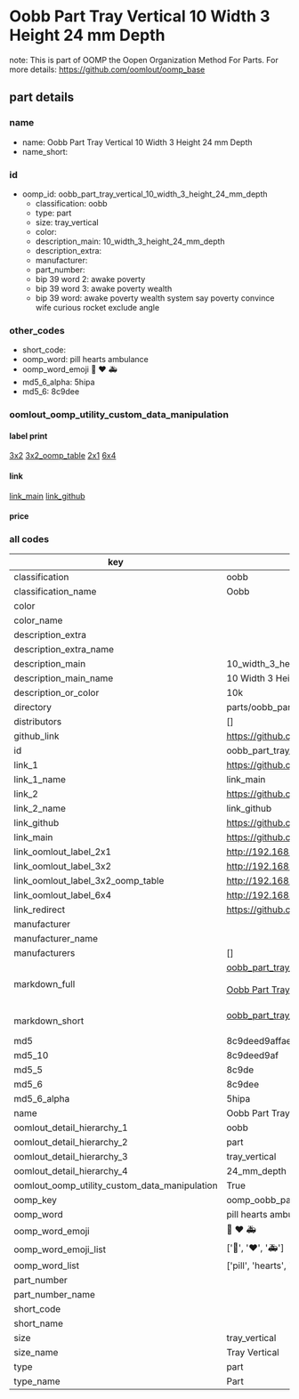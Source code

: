# Oobb Part Tray Vertical 10 Width 3 Height 24 mm Depth  

note: This is part of OOMP the Oopen Organization Method For Parts. For more details: https://github.com/oomlout/oomp_base

##  part details
  







### name
* name: Oobb Part Tray Vertical 10 Width 3 Height 24 mm Depth
* name_short: 
### id
* oomp_id: oobb_part_tray_vertical_10_width_3_height_24_mm_depth
  * classification: oobb
  * type: part
  * size: tray_vertical
  * color: 
  * description_main: 10_width_3_height_24_mm_depth
  * description_extra: 
  * manufacturer: 
  * part_number: 
  * bip 39 word 2: awake poverty
  * bip 39 word 3: awake poverty wealth
  * bip 39 word: awake poverty wealth system say poverty convince wife curious rocket exclude angle

### other_codes
* short_code: 
* oomp_word: pill hearts ambulance
* oomp_word_emoji :pill: :hearts: :ambulance:
* md5_6_alpha: 5hipa
* md5_6: 8c9dee






### oomlout_oomp_utility_custom_data_manipulation
#### label print
[3x2](http://192.168.1.245:1112/?label=oomp%205hipa)
[3x2_oomp_table](http://192.168.1.108:1112/?label=oomp%205hipa)
[2x1](http://192.168.1.242:1112/?label=oomp%205hipa)
[6x4](http://192.168.1.55:1112/?label=oomp%205hipa)    

#### link

[link_main](https://github.com/oomlout/oomlout_oomp_version_1_messy/tree/main/parts/oobb_part_tray_vertical_10_width_3_height_24_mm_depth) [link_github](https://github.com/oomlout/oomlout_oomp_version_1_messy/tree/main/parts/oobb_part_tray_vertical_10_width_3_height_24_mm_depth)                             

#### price







### all codes 
| key | value |  
| --- | --- |  
| classification | oobb |  
| classification_name | Oobb |  
| color |  |  
| color_name |  |  
| description_extra |  |  
| description_extra_name |  |  
| description_main | 10_width_3_height_24_mm_depth |  
| description_main_name | 10 Width 3 Height 24 mm Depth |  
| description_or_color | 10k |  
| directory | parts/oobb_part_tray_vertical_10_width_3_height_24_mm_depth |  
| distributors | [] |  
| github_link | https://github.com/oomlout/oomlout_oomp_part_src/tree/main/parts/oobb_part_tray_vertical_10_width_3_height_24_mm_depth |  
| id | oobb_part_tray_vertical_10_width_3_height_24_mm_depth |  
| link_1 | https://github.com/oomlout/oomlout_oomp_version_1_messy/tree/main/parts/oobb_part_tray_vertical_10_width_3_height_24_mm_depth |  
| link_1_name | link_main |  
| link_2 | https://github.com/oomlout/oomlout_oomp_version_1_messy/tree/main/parts/oobb_part_tray_vertical_10_width_3_height_24_mm_depth |  
| link_2_name | link_github |  
| link_github | https://github.com/oomlout/oomlout_oomp_version_1_messy/tree/main/parts/oobb_part_tray_vertical_10_width_3_height_24_mm_depth |  
| link_main | https://github.com/oomlout/oomlout_oomp_version_1_messy/tree/main/parts/oobb_part_tray_vertical_10_width_3_height_24_mm_depth |  
| link_oomlout_label_2x1 | http://192.168.1.242:1112/?label=oomp%205hipa |  
| link_oomlout_label_3x2 | http://192.168.1.245:1112/?label=oomp%205hipa |  
| link_oomlout_label_3x2_oomp_table | http://192.168.1.108:1112/?label=oomp%205hipa |  
| link_oomlout_label_6x4 | http://192.168.1.55:1112/?label=oomp%205hipa |  
| link_redirect | https://github.com/oomlout/oomlout_oomp_version_1_messy/tree/main/parts/oobb_part_tray_vertical_10_width_3_height_24_mm_depth |  
| manufacturer |  |  
| manufacturer_name |  |  
| manufacturers | [] |  
| markdown_full | [oobb_part_tray_vertical_10_width_3_height_24_mm_depth](none)<br>[](none)<br>[Oobb Part Tray Vertical 10 Width 3 Height 24 Mm Depth](none)<br><br> |  
| markdown_short | [oobb_part_tray_vertical_10_width_3_height_24_mm_depth](none)<br><br> |  
| md5 | 8c9deed9affae5f2a45ffdcdf06a4081 |  
| md5_10 | 8c9deed9af |  
| md5_5 | 8c9de |  
| md5_6 | 8c9dee |  
| md5_6_alpha | 5hipa |  
| name | Oobb Part Tray Vertical 10 Width 3 Height 24 mm Depth |  
| oomlout_detail_hierarchy_1 | oobb |  
| oomlout_detail_hierarchy_2 | part |  
| oomlout_detail_hierarchy_3 | tray_vertical |  
| oomlout_detail_hierarchy_4 | 24_mm_depth |  
| oomlout_oomp_utility_custom_data_manipulation | True |  
| oomp_key | oomp_oobb_part_tray_vertical_10_width_3_height_24_mm_depth |  
| oomp_word | pill hearts ambulance |  
| oomp_word_emoji | :pill: :hearts: :ambulance: |  
| oomp_word_emoji_list | [':pill:', ':hearts:', ':ambulance:'] |  
| oomp_word_list | ['pill', 'hearts', 'ambulance'] |  
| part_number |  |  
| part_number_name |  |  
| short_code |  |  
| short_name |  |  
| size | tray_vertical |  
| size_name | Tray Vertical |  
| type | part |  
| type_name | Part |  
